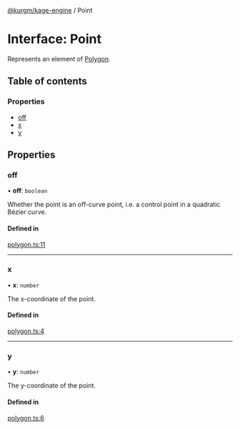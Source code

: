 [@kurgm/kage-engine](../README.md) / Point

# Interface: Point

Represents an element of [Polygon](../classes/Polygon.md).

## Table of contents

### Properties

- [off](Point.md#off)
- [x](Point.md#x)
- [y](Point.md#y)

## Properties

### off

• **off**: `boolean`

Whether the point is an off-curve point, i.e. a control point in a quadratic
Bézier curve.

#### Defined in

[polygon.ts:11](https://github.com/kurgm/kage-engine/blob/master/src/polygon.ts#L11)

___

### x

• **x**: `number`

The x-coordinate of the point.

#### Defined in

[polygon.ts:4](https://github.com/kurgm/kage-engine/blob/master/src/polygon.ts#L4)

___

### y

• **y**: `number`

The y-coordinate of the point.

#### Defined in

[polygon.ts:6](https://github.com/kurgm/kage-engine/blob/master/src/polygon.ts#L6)
